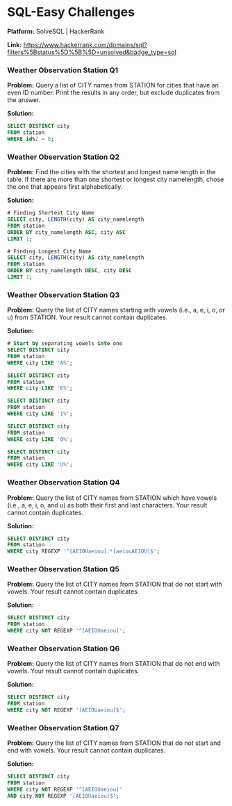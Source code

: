 # SQL-Easy Challenges

**Platform:** SolveSQL | HackerRank

**Link:** https://www.hackerrank.com/domains/sql?filters%5Bstatus%5D%5B%5D=unsolved&badge_type=sql 

### Weather Observation Station Q1
**Problem:** Query a list of CITY names from STATION for cities that have an even ID number. Print the results in any order, but exclude duplicates from the answer.

**Solution:** 
```sql
SELECT DISTINCT city
FROM station
WHERE id%2 = 0;
```

###  Weather Observation Station Q2
**Problem:** Find the cities with the shortest and longest name length in the table. If there are more than one shortest or longest city namelength, chose the one that appears first alphabetically.

**Solution:** 
```sql
# Finding Shortest City Name
SELECT city, LENGTH(city) AS city_namelength
FROM station
ORDER BY city_namelength ASC, city ASC
LIMIT 1;

# Finding Longest City Name
SELECT city, LENGTH(city) AS city_namelength
FROM station
ORDER BY city_namelength DESC, city DESC
LIMIT 1;
```

### Weather Observation Station Q3
**Problem:** Query the list of CITY names starting with vowels (i.e., a, e, i, o, or u) from STATION. Your result cannot contain duplicates.

**Solution:** 
```sql
# Start by separating vowels into one
SELECT DISTINCT city
FROM station
WHERE city LIKE 'A%';

SELECT DISTINCT city
FROM station
WHERE city LIKE 'E%';

SELECT DISTINCT city
FROM station
WHERE city LIKE 'I%';

SELECT DISTINCT city
FROM station
WHERE city LIKE 'O%';

SELECT DISTINCT city
FROM station
WHERE city LIKE 'U%';
```

### Weather Observation Station Q4
**Problem:** Query the list of CITY names from STATION which have vowels (i.e., a, e, i, o, and u) as both their first and last characters. Your result cannot contain duplicates.

**Solution:** 
```sql
SELECT DISTINCT city
FROM station
WHERE city REGEXP '^[AEIOUaeiou].*[aeiouAEIOU]$';
```

### Weather Observation Station Q5
**Problem:** Query the list of CITY names from STATION that do not start with vowels. Your result cannot contain duplicates.

**Solution:** 
```sql
SELECT DISTINCT city
FROM station
WHERE city NOT REGEXP '^[AEIOUaeiou]';
```

### Weather Observation Station Q6
**Problem:** Query the list of CITY names from STATION that do not end with vowels. Your result cannot contain duplicates.

**Solution:** 
```sql
SELECT DISTINCT city
FROM station
WHERE city NOT REGEXP '[AEIOUaeiou]$';
```

### Weather Observation Station Q7
**Problem:** Query the list of CITY names from STATION that do not start and end with vowels. Your result cannot contain duplicates.

**Solution:** 
```sql
SELECT DISTINCT city
FROM station
WHERE city NOT REGEXP '^[AEIOUaeiou]'
AND city NOT REGEXP '[AEIOUaeiou]$';
```
